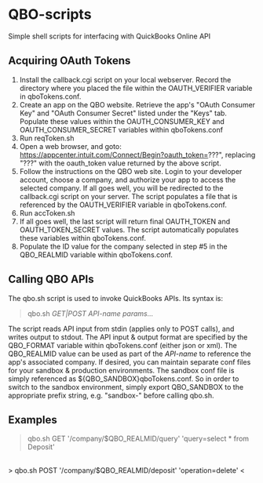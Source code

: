 # QBO-scripts
Simple shell scripts for interfacing with QuickBooks Online API

## Acquiring OAuth Tokens
1. Install the callback.cgi script on your local webserver. Record the directory where you placed the file within the OAUTH\_VERIFIER variable in qboTokens.conf.
2. Create an app on the QBO website. Retrieve the app's "OAuth Consumer Key" and "OAuth Consumer Secret" listed under the "Keys" tab.  Populate these values within the OAUTH\_CONSUMER\_KEY and OAUTH\_CONSUMER\_SECRET variables within qboTokens.conf
3. Run reqToken.sh
4. Open a web browser, and goto: https://appcenter.intuit.com/Connect/Begin?oauth_token=???", replacing "???" with the oauth\_token value returned by the above script.
5. Follow the instructions on the QBO web site. Login to your developer account, choose a company, and authorize your app to access the selected company.  If all goes well, you will be redirected to the callback.cgi script on your server.  The script populates a file that is referenced by the OAUTH\_VERIFIER variable in qboTokens.conf.
6. Run accToken.sh
7. If all goes well, the last script will return final OAUTH\_TOKEN and OAUTH\_TOKEN\_SECRET values.  The script automatically populates these variables within qboTokens.conf.
8. Populate the ID value for the company selected in step #5 in the QBO\_REALMID variable within qboTokens.conf.

## Calling QBO APIs
The qbo.sh script is used to invoke QuickBooks APIs.  Its syntax is:
> qbo.sh _GET|POST API-name params..._

The script reads API input from stdin (applies only to POST calls), and writes output to stdout.  The API input & output format are specified by the QBO\_FORMAT variable within qboTokens.conf (either json or xml). The QBO\_REALMID value can be used as part of the _API-name_ to reference the app's associated company.  If desired, you can maintain separate conf files for your sandbox & production environments.  The sandbox conf file is simply referenced as ${QBO\_SANDBOX}qboTokens.conf.  So in order to switch to the sandbox environment, simply export QBO\_SANDBOX to the appropriate prefix string, e.g. "sandbox-" before calling qbo.sh.

## Examples
> qbo.sh GET '/company/$QBO_REALMID/query' 'query=select * from Deposit'  
<br>
> qbo.sh POST '/company/$QBO_REALMID/deposit' 'operation=delete' <<EOF  
{ "Id":"??", "SyncToken":99 }  
EOF  

